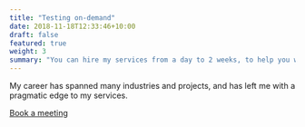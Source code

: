 ```yaml
---
title: "Testing on-demand"
date: 2018-11-18T12:33:46+10:00
draft: false
featured: true
weight: 3
summary: "You can hire my services from a day to 2 weeks, to help you with a testing effort."
---
```


My career has spanned many industries and projects, and has left me with a pragmatic edge to my services. 

[Book a meeting](https://calendly.com/jaffamonkeyltd/intro-call)